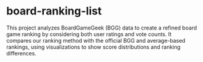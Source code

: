 # board-ranking-list
This project analyzes BoardGameGeek (BGG) data to create a refined board game ranking by considering both user ratings and vote counts. It compares our ranking method with the official BGG and average-based rankings, using visualizations to show score distributions and ranking differences.
